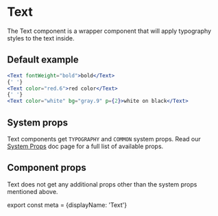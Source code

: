 # Text

The Text component is a wrapper component that will apply typography styles to the text inside.

## Default example
```.jsx
<Text fontWeight="bold">bold</Text>
{' '}
<Text color="red.6">red color</Text>
{' '}
<Text color="white" bg="gray.9" p={2}>white on black</Text>
```

## System props

Text components get `TYPOGRAPHY` and `COMMON` system props. Read our [System Props](/system-props) doc page for a full list of available props.

## Component props

Text does not get any additional props other than the system props mentioned above.

export const meta = {displayName: 'Text'}
